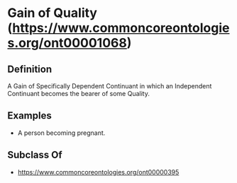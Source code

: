 # Gain of Quality (https://www.commoncoreontologies.org/ont00001068)

## Definition
A Gain of Specifically Dependent Continuant in which an Independent Continuant becomes the bearer of some Quality.

## Examples
- A person becoming pregnant.

## Subclass Of
- https://www.commoncoreontologies.org/ont00000395

